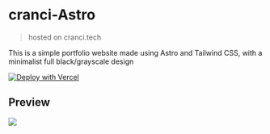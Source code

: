 # cranci-Astro
> hosted on cranci.tech
 
This is a simple portfolio website made using Astro and Tailwind CSS, with a minimalist full black/grayscale design

[![Deploy with Vercel](https://vercel.com/button)](https://vercel.com/new/clone?repository-url=https://github.com/cranci1/cranci.xyz-Astro)

## Preview

<img src="https://raw.githubusercontent.com/cranci1/cranci.xyz-Astro/refs/heads/master/preview.png">

